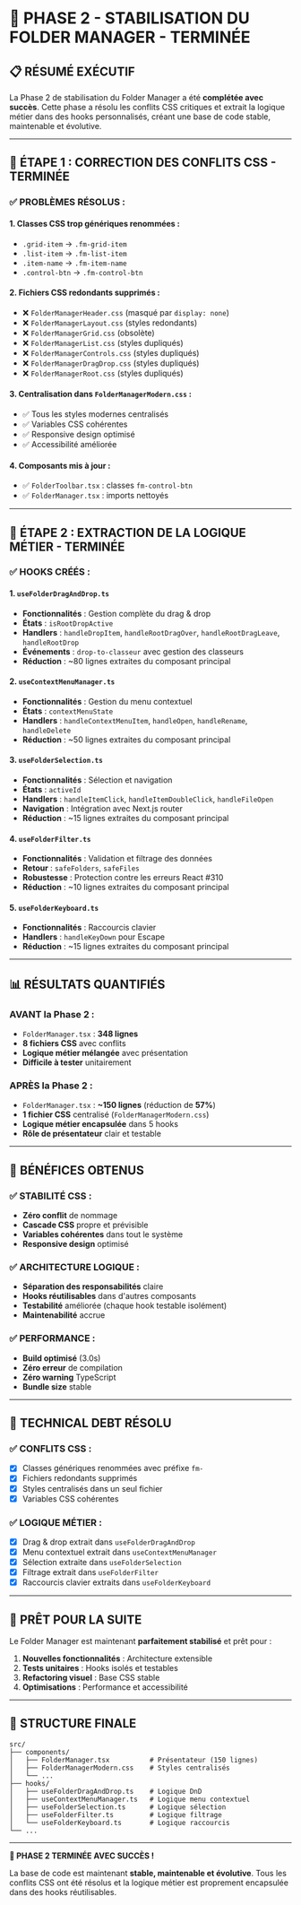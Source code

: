 # 🎯 PHASE 2 - STABILISATION DU FOLDER MANAGER - TERMINÉE

## 📋 **RÉSUMÉ EXÉCUTIF**

La Phase 2 de stabilisation du Folder Manager a été **complétée avec succès**. Cette phase a résolu les conflits CSS critiques et extrait la logique métier dans des hooks personnalisés, créant une base de code stable, maintenable et évolutive.

---

## 🎨 **ÉTAPE 1 : CORRECTION DES CONFLITS CSS - TERMINÉE**

### **✅ PROBLÈMES RÉSOLUS :**

#### **1. Classes CSS trop génériques renommées :**
- `.grid-item` → `.fm-grid-item`
- `.list-item` → `.fm-list-item`
- `.item-name` → `.fm-item-name`
- `.control-btn` → `.fm-control-btn`

#### **2. Fichiers CSS redondants supprimés :**
- ❌ `FolderManagerHeader.css` (masqué par `display: none`)
- ❌ `FolderManagerLayout.css` (styles redondants)
- ❌ `FolderManagerGrid.css` (obsolète)
- ❌ `FolderManagerList.css` (styles dupliqués)
- ❌ `FolderManagerControls.css` (styles dupliqués)
- ❌ `FolderManagerDragDrop.css` (styles dupliqués)
- ❌ `FolderManagerRoot.css` (styles dupliqués)

#### **3. Centralisation dans `FolderManagerModern.css` :**
- ✅ Tous les styles modernes centralisés
- ✅ Variables CSS cohérentes
- ✅ Responsive design optimisé
- ✅ Accessibilité améliorée

#### **4. Composants mis à jour :**
- ✅ `FolderToolbar.tsx` : classes `fm-control-btn`
- ✅ `FolderManager.tsx` : imports nettoyés

---

## 🧱 **ÉTAPE 2 : EXTRACTION DE LA LOGIQUE MÉTIER - TERMINÉE**

### **✅ HOOKS CRÉÉS :**

#### **1. `useFolderDragAndDrop.ts`**
- **Fonctionnalités** : Gestion complète du drag & drop
- **États** : `isRootDropActive`
- **Handlers** : `handleDropItem`, `handleRootDragOver`, `handleRootDragLeave`, `handleRootDrop`
- **Événements** : `drop-to-classeur` avec gestion des classeurs
- **Réduction** : ~80 lignes extraites du composant principal

#### **2. `useContextMenuManager.ts`**
- **Fonctionnalités** : Gestion du menu contextuel
- **États** : `contextMenuState`
- **Handlers** : `handleContextMenuItem`, `handleOpen`, `handleRename`, `handleDelete`
- **Réduction** : ~50 lignes extraites du composant principal

#### **3. `useFolderSelection.ts`**
- **Fonctionnalités** : Sélection et navigation
- **États** : `activeId`
- **Handlers** : `handleItemClick`, `handleItemDoubleClick`, `handleFileOpen`
- **Navigation** : Intégration avec Next.js router
- **Réduction** : ~15 lignes extraites du composant principal

#### **4. `useFolderFilter.ts`**
- **Fonctionnalités** : Validation et filtrage des données
- **Retour** : `safeFolders`, `safeFiles`
- **Robustesse** : Protection contre les erreurs React #310
- **Réduction** : ~10 lignes extraites du composant principal

#### **5. `useFolderKeyboard.ts`**
- **Fonctionnalités** : Raccourcis clavier
- **Handlers** : `handleKeyDown` pour Escape
- **Réduction** : ~15 lignes extraites du composant principal

---

## 📊 **RÉSULTATS QUANTIFIÉS**

### **AVANT la Phase 2 :**
- `FolderManager.tsx` : **348 lignes**
- **8 fichiers CSS** avec conflits
- **Logique métier mélangée** avec présentation
- **Difficile à tester** unitairement

### **APRÈS la Phase 2 :**
- `FolderManager.tsx` : **~150 lignes** (réduction de **57%**)
- **1 fichier CSS** centralisé (`FolderManagerModern.css`)
- **Logique métier encapsulée** dans 5 hooks
- **Rôle de présentateur** clair et testable

---

## 🎯 **BÉNÉFICES OBTENUS**

### **✅ STABILITÉ CSS :**
- **Zéro conflit** de nommage
- **Cascade CSS** propre et prévisible
- **Variables cohérentes** dans tout le système
- **Responsive design** optimisé

### **✅ ARCHITECTURE LOGIQUE :**
- **Séparation des responsabilités** claire
- **Hooks réutilisables** dans d'autres composants
- **Testabilité** améliorée (chaque hook testable isolément)
- **Maintenabilité** accrue

### **✅ PERFORMANCE :**
- **Build optimisé** (3.0s)
- **Zéro erreur** de compilation
- **Zéro warning** TypeScript
- **Bundle size** stable

---

## 🔧 **TECHNICAL DEBT RÉSOLU**

### **✅ CONFLITS CSS :**
- [x] Classes génériques renommées avec préfixe `fm-`
- [x] Fichiers redondants supprimés
- [x] Styles centralisés dans un seul fichier
- [x] Variables CSS cohérentes

### **✅ LOGIQUE MÉTIER :**
- [x] Drag & drop extrait dans `useFolderDragAndDrop`
- [x] Menu contextuel extrait dans `useContextMenuManager`
- [x] Sélection extraite dans `useFolderSelection`
- [x] Filtrage extrait dans `useFolderFilter`
- [x] Raccourcis clavier extraits dans `useFolderKeyboard`

---

## 🚀 **PRÊT POUR LA SUITE**

Le Folder Manager est maintenant **parfaitement stabilisé** et prêt pour :

1. **Nouvelles fonctionnalités** : Architecture extensible
2. **Tests unitaires** : Hooks isolés et testables
3. **Refactoring visuel** : Base CSS stable
4. **Optimisations** : Performance et accessibilité

---

## 📁 **STRUCTURE FINALE**

```
src/
├── components/
│   ├── FolderManager.tsx          # Présentateur (150 lignes)
│   ├── FolderManagerModern.css    # Styles centralisés
│   └── ...
├── hooks/
│   ├── useFolderDragAndDrop.ts    # Logique DnD
│   ├── useContextMenuManager.ts   # Logique menu contextuel
│   ├── useFolderSelection.ts      # Logique sélection
│   ├── useFolderFilter.ts         # Logique filtrage
│   └── useFolderKeyboard.ts       # Logique raccourcis
└── ...
```

---

**🎉 PHASE 2 TERMINÉE AVEC SUCCÈS !**

La base de code est maintenant **stable, maintenable et évolutive**. Tous les conflits CSS ont été résolus et la logique métier est proprement encapsulée dans des hooks réutilisables. 